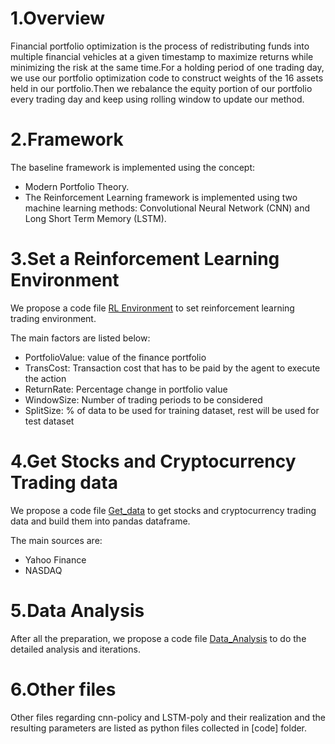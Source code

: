 # 1.Overview
Financial portfolio optimization is the process of redistributing funds into multiple financial vehicles at a given timestamp to maximize returns while minimizing the risk at the same time.For a holding period of one trading day, we use our portfolio optimization code to construct weights of the 16 assets held in our portfolio.Then we rebalance the equity portion of our portfolio every trading day and keep using rolling window to update our method.

# 2.Framework
The baseline framework is implemented using the concept:

- Modern Portfolio Theory.
- The Reinforcement Learning framework is implemented using two machine learning methods: Convolutional Neural Network (CNN) and Long Short Term Memory (LSTM).

# 3.Set a Reinforcement Learning Environment
We propose a code file [RL Environment](code/RLEnvironment.ipynb) to set reinforcement learning trading environment.

The main factors are listed below:

- PortfolioValue: value of the finance portfolio
- TransCost: Transaction cost that has to be paid by the agent to execute the action
- ReturnRate: Percentage change in portfolio value
- WindowSize: Number of trading periods to be considered
- SplitSize: % of data to be used for training dataset, rest will be used for test dataset

# 4.Get Stocks and Cryptocurrency Trading data
We propose a code file [Get_data](code/data_scraping.ipynb) to get stocks and cryptocurrency trading data and build them into pandas dataframe.

The main sources are:

- Yahoo Finance
- NASDAQ

# 5.Data Analysis
After all the preparation, we propose a code file [Data_Analysis](code/exploratory_data_analysis.ipynb) to do the detailed analysis and iterations.

# 6.Other files
Other files regarding cnn-policy and LSTM-poly and their realization and the resulting parameters are listed as python files collected in [code] folder.
